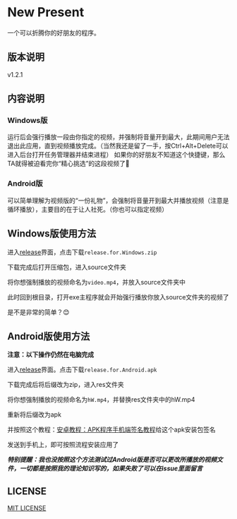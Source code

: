 # New Present
一个可以折腾你的好朋友的程序。

## 版本说明
v1.2.1

## 内容说明
### Windows版
运行后会强行播放一段由你指定的视频，并强制将音量开到最大，此期间用户无法退出此应用，直到视频播放完成。（当然我还是留了一手，按Ctrl+Alt+Delete可以进入后台打开任务管理器并结束进程）
如果你的好朋友不知道这个快捷键，那么TA就得被迫看完你“精心挑选”的这段视频了🤣

### Android版
可以简单理解为视频版的“一份礼物”，会强制将音量开到最大并播放视频（注意是循环播放），主要目的在于让人社死。（你也可以指定视频）

## Windows版使用方法
进入[release](https://github.com/FangZirui-E5/Cerulean/releases)界面，点击下载```release.for.Windows.zip```

下载完成后打开压缩包，进入source文件夹

将你想强制播放的视频命名为```video.mp4```，并放入source文件夹中

此时回到根目录，打开exe主程序就会开始强行播放你放入source文件夹的视频了

是不是非常的简单？😊
## Android版使用方法
**注意：以下操作仍然在电脑完成**

进入[release](https://github.com/FangZirui-E5/Cerulean/releases)界面。点击下载```release.for.Android.apk```

下载完成后将后缀改为zip，进入res文件夹

将你想强制播放的视频命名为```hW.mp4```，并替换res文件夹中的hW.mp4

重新将后缀改为apk

并按照这个教程：[安卓教程：APK程序手机端签名教程](https://sspai.com/post/23947)给这个apk安装包签名

发送到手机上，即可按照流程安装应用了

***特别提醒：我也没按照这个方法测试过Android版是否可以更改所播放的视频文件，一切都是按照我的理论知识写的，如果失败了可以在issue里面留言***

## LICENSE
[MIT LICENSE](https://github.com/FangZirui-E5/New-Present/blob/main/LICENSE)
